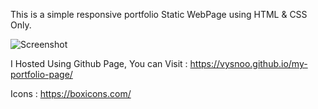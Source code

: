 This is a simple responsive portfolio Static WebPage using HTML & CSS Only.

![Screenshot](https://github.com/vysnoo/responsive-portfolio-page/assets/115607761/791cd68c-8fb9-48be-b857-c5be95aa09cf)

I Hosted Using Github Page,
 You can Visit :  https://vysnoo.github.io/my-portfolio-page/

Icons :  https://boxicons.com/

